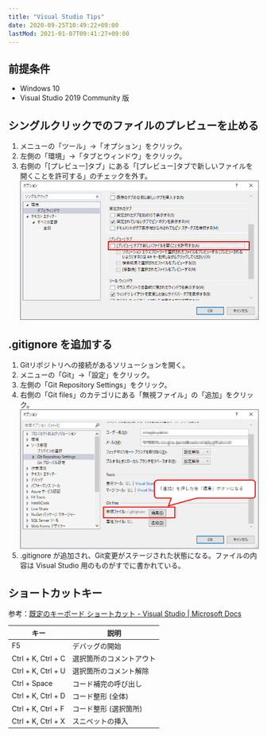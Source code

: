 ```yaml
---
title: "Visual Studio Tips"
date: 2020-09-25T10:49:22+09:00
lastMod: 2021-01-07T09:41:27+09:00
---
```


## 前提条件

* Windows 10
* Visual Studio 2019 Community 版

## シングルクリックでのファイルのプレビューを止める

1. メニューの「ツール」→「オプション」をクリック。
1. 左側の「環境」→「タブとウィンドウ」をクリック。
1. 右側の「[プレビュー]タブ」にある「[プレビュー]タブで新しいファイルを開くことを許可する」のチェックを外す。
![](2020-09-25-10-54-25.png)

## .gitignore を追加する
1. Gitリポジトリへの接続があるソリューションを開く。
1. メニューの「Git」→「設定」をクリック。
1. 左側の「Git Repository Settings」をクリック。
1. 右側の「Git files」のカテゴリにある「無視ファイル」の「追加」をクリック。<br>![](2020-12-23-14-29-57.png)
1. .gitignore が追加され、Git変更がステージされた状態になる。ファイルの内容は Visual Studio 用のものがすでに書かれている。

## ショートカットキー

参考：[既定のキーボード ショートカット - Visual Studio | Microsoft Docs](https://docs.microsoft.com/ja-jp/visualstudio/ide/default-keyboard-shortcuts-in-visual-studio)

|キー|説明|
|---|---|
|F5|デバッグの開始|
|Ctrl + K, Ctrl + C|選択箇所のコメントアウト|
|Ctrl + K, Ctrl + U|選択箇所のコメント解除|
|Ctrl + Space|コード補完の呼び出し|
|Ctrl + K, Ctrl + D|コード整形 (全体)|
|Ctrl + K, Ctrl + F|コード整形 (選択箇所)|
|Ctrl + K, Ctrl + X|スニペットの挿入|

